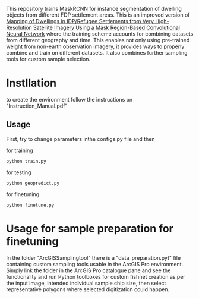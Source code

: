 This repository trains MaskRCNN for instance segmentation of dwelling objects from different FDP settlement areas. This is an improved version of [Mapping of Dwellings in IDP/Refugee Settlements from Very High-Resolution Satellite Imagery Using a Mask Region-Based Convolutional Neural Network]() where the training scheme accounts for combining datasets from different geography and time. This enables not only using pre-trained weight from non-earth observation imagery, it provides ways to properly combine and train on different datasets. It also combines further sampling tools for custom sample selection.

# Instllation
to create the environment follow the instructions on "Instruction_Manual.pdf"

## Usage 
First, try to change parameters inthe  configs.py file and then 

for training


```python train.py```

for testing

```python geopredict.py```

for finetuning

```python finetune.py ```

# Usage for sample preparation for finetuning

In the folder "ArcGISSamplingtool" there is a "data_preparation.pyt" file containing custom sampling tools usable in the ArcGIS Pro environment. Simply link the folder in the ArcGIS Pro catalogue pane and see the functionality and run Python toolboxes for custom fishnet creation as per the input image, intended individual sample chip size, then select representative polygons where selected digitization could happen. 
